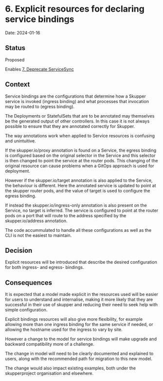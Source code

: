 # 6. Explicit resources for declaring service bindings

Date: 2024-01-16

## Status

Proposed

Enables [7. Deprecate ServiceSync](0007-deprecate-servicesync.md)

## Context

Service bindings are the configurations that determine how a Skupper
service is invoked (ingress binding) and what processes that
invocation may be routed to (egress binding).

The Deployments or StatefulSets that are to be annotated may
themselves be the generated output of other controllers. In this case
it is not always possible to ensure that they are annotated correctly
for Skupper.

The way annotations work when applied to Service resources is
confusing and unintuitive.

If the skupper.io/proxy annotation is found on a Service, the egress
binding is configured based on the original selector in the Service
and this selector is then changed to point the service at the router
pods. This changing of the original resource can cause problems when a
GitOps approach is used for deployment.

However if the skupper.io/target annotation is also applied to the
Service, the behaviour is different. Here the annotated service is
updated to point at the skupper router pods, and the value of target
is used to configure the egress binding.

If instead the skupper.io/ingress-only annotation is also present on
the Service, no target is inferred. The service is configured to point
at the router pods on a port that will route to the address specified
by the skupper.io/address annotation.

The code accummulated to handle all these configurations as well as
the CLI is not the easiest to maintain.

## Decision

Explicit resources will be introduced that describe the desired
configuration for both ingress- and egress- bindings.

## Consequences

It is expected that a model made explicit in the resources used will
be easier for users to understand and internalise, making it more
likely that they are successful in their use of skupper and reducing
their need to seek help with simple configuration.

Explicit bindings resources will also give more flexibility, for
example allowing more than one ingress binding for the same service if
needed, or allowing the hostname used for the ingress to vary by site.

However a change to the model for service bindings will make upgrade
and backward compatibility more of a challenge.

The change in model will need to be clearly documented and explained
to users, along with the recommended path for migration to this new
model.

The change would also impact existing examples, both under the
skupperproject organisation and elsewhere.
